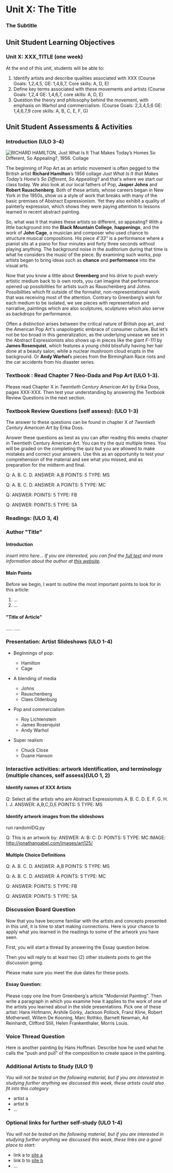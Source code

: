 # Unit X:  The Title
  
### The Subtitle

## Unit Student Learning Objectives

### Unit X:  XXX_TITLE (one week)

At the end of this unit, students will be able to:

<!-- example -->

  1. Identify artists and describe qualities associated with XXX (Course Goals: 1,2,4,5, GE: 1,4,6,7, Core skills: A, D, E)
  2. Define key terms associated with these movements and artists (Course Goals: 1,2,4 GE: 1,4,6,7, core skills: A, D, E)
  3. Question the theory and philosophy behind the movement, with emphasis on Warhol and commercialism. (Course Goals: 2,3,4,5,6 GE: 1,4,6,7,9 core skills: A, B, C, E, F, G)

<!-- example -->

## Unit Student Assessments & Activities

### Introduction (ULO 3-4)

<!-- example -->

![RICHARD HAMILTON, *Just What Is It That Makes Today’s Homes So Different, So Appealing?*, 1956. Collage][Hamilton001]

The beginning of Pop Art as an artistic movement is often pegged to the British artist **Richard Hamilton**’s 1956 collage *Just What Is It that Makes Today’s Home’s So Different, So Appealing?* and that's where we start our class today. We also look at our local fathers of Pop, **Jasper Johns** and **Robert Rauschenberg**. Both of these artists, whose careers began in New York in the 1950s, show us a style of work that breaks with many of the basic premises of Abstract Expressionism. Yet they also exhibit a quality of painterly expression, which shows they were paying attention to lessons learned in recent abstract painting. 


So, what was it that makes these artists so different, so appealing? With a little background into the **Black Mountain College**, **happenings**, and the work of **John Cage**, a musician and composer who used chance to structure musical compositions.  His piece *4'33"* is a performance where a pianist sits at a piano for four minutes and forty three seconds without playing anything.  The background noise in the auditorium during that time is what he considers the music of the piece.  By examining such works, pop artists began to bring ideas such as **chance** and **performance** into the visual arts.

Now that you know a little about **Greenberg** and his drive to push every artistic medium back to is own roots, you can imagine that performance opened up possibilities for artists such as Rauschenberg and Johns. Possibilities which fit outside of the formalist, non-representational work that was receiving most of the attention. Contrary to Greenberg’s wish for each medium to be isolated, we see pieces with representation and narrative, paintings which are also sculptures, sculptures which also serve as backdrops for performance.

Often a distinction arises between the critical nature of British pop art, and the American Pop Art's unapologetic embrace of consumer culture. But let’s not be too broad in this generalization, as the underlying unease we see in the Abstract Expressionists also shows up in pieces like the giant *F-111* by **James Rosenquist**, which features a young child blissfully having her hair done at a beauty salon, while a nuclear mushroom cloud erupts in the background. Or **Andy Warhol**’s pieces from the Birmingham Race riots and the car accidents from his disaster series.

[hamilton001]: ../images/hamilton.1956.JustWhatSoAppealing.jpg "The Hero"

<!-- END example -->

### Textbook :  Read Chapter 7 Neo-Dada and Pop Art (ULO 1-3). 

Please read Chapter X in *Twentieth Century American Art* by Erika Doss, pages XXX-XXX. Then test your understanding by answering the Textbook Review Questions in the next section.

### Textbook Review Questions (self assess): (ULO 1-3)

The answer to these questions can be found in chapter X of *Twentieth Century American Art* by Erika Doss.


Answer these questions as best as you can after reading this weeks chapter in Twentieth Century American Art.  You can try the quiz multiple times.  You will be graded on the completing the quiz but you are allowed to make mistakes and correct your answers.  Use this as an opportunity to test your comprehension of the material and see what you missed, and as preparation for the midterm and final.

Q: 
A. 
B. 
C. 
D. 
ANSWER: A,B
POINTS: 5
TYPE: MS

Q: 
A. 
B. 
C. 
D. 
ANSWER: A
POINTS: 5
TYPE: MC

Q:
ANSWER: 
POINTS: 5
TYPE: FB

Q:
ANSWER: 
POINTS: 5
TYPE: SA

<!-- MC = Multiple Choice, TF = True/False, MS = Multiple Select, SA = Short Answer, FB = Fill in the blank(s), FM = Fill in the blank(s) shared answers, ES = Essay, OI = Off-line Item -->

### **Readings**: (ULO 3, 4) 
### Author "Title"

#### Introduction 

*insert intro here... If you are interested, you can find the [full text](http://www.example.com) and more information about the author at [this website](http://www.example.com).*

#### Main Points

Before we begin, I want to outline the most important points to look for in this article:

  1. ...
  2. ...
  
#### "Title of Article"

.....
.....
  
### Presentation: Artist Slideshows (ULO 1-4)

<!-- example -->

  * Beginnings of pop: 
	  * Hamilton
	  * Cage
	
  * A blending of media
	  * Johns
	  * Rauschenberg
	  * Claes Oldenburg
	
  * Pop and commercialism
    * Roy Lichtenstein
    * James Rosenquist
    * Andy Warhol

  * Super realism
	  * Chuck Close
    * Duane Hanson

<!-- example -->
    
### Interactive activities: artwork identification, and terminology (multiple chances, self assess)(ULO 1, 2)

#### Identify names of XXX Artists

Q: Select all the artists who are Abstract Expressionists 
A. 
B. 
C. 
D. 
E.
F.
G.
H.
I.
J.
ANSWER: A,B,C,D,E
POINTS: 5
TYPE: MS

#### Identify artwork images from the slideshows

run randomIDQ.py

Q: This is an artwork by:
ANSWER:
A:
B:
C:
D: 
POINTS: 5
TYPE: MC
IMAGE: http://jonathangabel.com/images/art125/

#### Multiple Choice Definitions

Q: 
A. 
B. 
C. 
D. 
ANSWER: A,B
POINTS: 5
TYPE: MS

Q: 
A. 
B. 
C. 
D. 
ANSWER: A
POINTS: 5
TYPE: MC

Q:
ANSWER: 
POINTS: 5
TYPE: FB

Q:
ANSWER: 
POINTS: 5
TYPE: SA

<!-- MC = Multiple Choice, TF = True/False, MS = Multiple Select, SA = Short Answer, FB = Fill in the blank(s), FM = Fill in the blank(s) shared answers, ES = Essay, OI = Off-line Item -->

### Discussion Board Question

Now that you have become familiar with the artists and concepts presented in this unit, it is time to start making connections.  Here is your chance to apply what you learned in the readings to some of the artwork you have seen. 

First, you will start a thread by answering the Essay question below. 

Then you will reply to at least two (2) other students posts to get the discussion going.  

Please make sure you meet the due dates for these posts.

#### Essay Question:

Please copy one line from Greenberg's article "Modernist Painting".  Then write a paragraph in which you examine how it applies to the work of one of the artists you learned about in the slide presentations.  Pick one of these artist: Hans Hofmann, Arshile Gorky, Jackson Pollock, Franz Kline, Robert Motherwell, Willem De Kooning, Marc Rothko, Barnett Newman, Ad Reinhardt, Clifford Still, Helen Frankenthaler, Morris Louis.

### Voice Thread Question

Here is another painting by Hans Hoffman.  Describe how he used what he calls the "push and pull" of the composition to create space in the painting.

### Additional Artists to Study (ULO 1)
    
*You will not be tested on the following material, but if you are interested in studying further anything we discussed this week, these artists could also fit into this category*

  * artist a
  * artist b
  * ...

### Optional links for further self-study (ULO 1-4)

*You will not be tested on the following material, but if you are interested in studying further anything we discussed this week, these links are a good place to start:*

  * link a to [site a](http://example.com)
  * link b to [site b](http://example.com)
  * ...
  
<!--@H [Back to Index](art125Outline) H@-->
<!--@H [previous page](art125Unit01) H@-->
<!--@H [next page](art125Unit01) H@-->